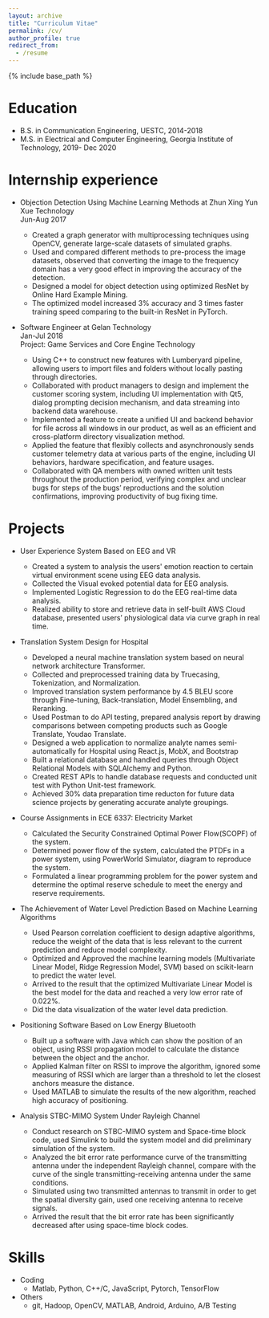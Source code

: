 ```yaml
---
layout: archive
title: "Curriculum Vitae"
permalink: /cv/
author_profile: true
redirect_from:
  - /resume
---
```


{% include base_path %}

Education
======
* B.S. in Communication Engineering, UESTC, 2014-2018
* M.S. in Electrical and Computer Engineering, Georgia Institute of Technology, 2019- Dec 2020  

Internship experience
======
* Objection Detection Using Machine Learning Methods at Zhun Xing Yun Xue Technology             
  Jun-Aug 2017
  * Created a graph generator with multiprocessing techniques using OpenCV, generate large-scale datasets of simulated graphs.
  * Used and compared different methods to pre-process the image datasets, observed that converting the image to the frequency domain has a very good effect in improving the accuracy of the detection.
  * Designed a model for object detection using optimized ResNet by Online Hard Example Mining.
  * The optimized model increased 3% accuracy and 3 times faster training speed comparing to the built-in ResNet in PyTorch.
            
            
* Software Engineer at Gelan Technology                                                                
   Jan-Jul 2018   
  Project: Game Services and Core Engine Technology   
  * Using C++ to construct new features with Lumberyard pipeline, allowing users to import files and folders without locally     pasting through directories.          
  * Collaborated with product managers to design and implement the customer scoring system, including UI implementation with Qt5, dialog prompting decision mechanism, and data streaming into backend data warehouse.      
  * Implemented a feature to create a unified UI and backend behavior for file across all windows in our product, as well as an efficient and cross-platform directory visualization method.      
  * Applied the feature that flexibly collects and asynchronously sends customer telemetry data at various parts of the engine, including UI behaviors, hardware specification, and feature usages.      
  * Collaborated with QA members with owned written unit tests throughout the production period, verifying complex and unclear bugs for steps of the bugs’ reproductions and the solution confirmations, improving productivity of bug fixing time.            



Projects
======     

* User Experience System Based on EEG and VR                         
  * Created a system to analysis the users' emotion reaction to certain virtual environment scene using EEG data analysis.
  * Collected the Visual evoked potential data for EEG analysis.
  * Implemented Logistic Regression to do the EEG real-time data analysis. 
  * Realized ability to store and retrieve data in self-built AWS Cloud database, presented users’ physiological data via curve graph in real time.       
  
  
  
* Translation System Design for Hospital               
   * Developed a neural machine translation system based on neural network architecture Transformer.      
   * Collected and preprocessed training data by Truecasing, Tokenization, and Normalization.      
   * Improved translation system performance by 4.5 BLEU score through Fine-tuning, Back-translation, Model Ensembling, and        Reranking.      
   * Used Postman to do API testing, prepared analysis report by drawing comparisons between competing products such as Google      Translate, Youdao Translate.   
   * Designed a web application to normalize analyte names semi-automatically for Hospital using React.js, MobX, and Bootstrap
   * Built a relational database and handled queries through Object Relational Models with SQLAlchemy and Python.
   * Created REST APIs to handle database requests and conducted unit test with Python Unit-test framework.  
   * Achieved 30% data preparation time reducton for future data science projects by generating accurate analyte groupings.


* Course Assignments in ECE 6337: Electricity Market                        
  * Calculated the Security Constrained Optimal Power Flow(SCOPF) of the system.
  * Determined power flow of the system, calculated the PTDFs in a power system, using PowerWorld Simulator, diagram to reproduce the system.     
  * Formulated a linear programming problem for the power system and determine the optimal reserve schedule to meet the energy and reserve requirements.      
  
 
 

* The Achievement of Water Level Prediction Based on Machine Learning Algorithms 
  * Used Pearson correlation coefficient to design adaptive algorithms, reduce the weight of the data that is less relevant to the current prediction and reduce model complexity.
  * Optimized and Approved the machine learning models (Multivariate Linear Model, Ridge Regression Model, SVM) based on scikit-learn to predict the water level. 
  * Arrived to the result that the optimized Multivariate Linear Model is the best model for the data and reached a very low error rate of 0.022%.
  * Did the data visualization of the water level data prediction.            
      


                           
* Positioning Software Based on Low Energy Bluetooth
  * Built up a software with Java which can show the position of an object, using RSSI propagation model to calculate the distance between the object and the anchor.
  * Applied Kalman filter on RSSI to improve the algorithm, ignored some measuring of RSSI which are larger than a threshold to let the closest anchors measure the distance.
  * Used MATLAB to simulate the results of the new algorithm, reached high accuracy of positioning.
  
     
     
* Analysis STBC-MIMO System Under Rayleigh Channel
  * Conduct research on STBC-MIMO system and Space-time block code, used Simulink to build the system model and did preliminary simulation of the system.
  * Analyzed the bit error rate performance curve of the transmitting antenna under the independent Rayleigh channel, compare with the curve of the single transmitting-receiving antenna under the same conditions.
  * Simulated using two transmitted antennas to transmit in order to get the spatial diversity gain, used one receiving antenna to receive signals.
  * Arrived the result that the bit error rate has been significantly decreased after using space-time block codes. 

                 




Skills
======
* Coding
  * Matlab, Python, C++/C, JavaScript, Pytorch, TensorFlow
* Others 
  * git, Hadoop, OpenCV, MATLAB, Android, Arduino, A/B Testing



